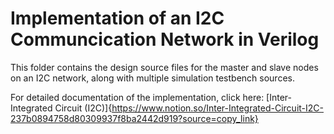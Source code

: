 # Implementation of an I2C Communcication Network in Verilog
This folder contains the design source files for the master and slave nodes on an I2C network, along with multiple simulation testbench sources. 

For detailed documentation of the implementation, click here: [Inter-Integrated Circuit (I2C)]{https://www.notion.so/Inter-Integrated-Circuit-I2C-237b0894758d80309937f8ba2442d919?source=copy_link}
